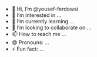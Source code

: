 - 👋 Hi, I’m @yousef-ferdowsi
- 👀 I’m interested in ...
- 🌱 I’m currently learning ...
- 💞️ I’m looking to collaborate on ...
- 📫 How to reach me ...
- 😄 Pronouns: ...
- ⚡ Fun fact: ...

<!---
yousef-ferdowsi/yousef-ferdowsi is a ✨ special ✨ repository because its `README.md` (this file) appears on your GitHub profile.
You can click the Preview link to take a look at your changes.
--->
